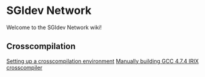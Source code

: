# SGIdev Network
Welcome to the SGIdev Network wiki!

## Crosscompilation
[Setting up a crosscompilation environment](wiki/crosscompiling.html)
[Manually building GCC 4.7.4 IRIX crosscompiler](wiki/Manually_building_GCC_474_IRIX_crosscompiler.html)
